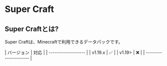 
# Super Craft

## Super Craftとは?

Super Craftは、Minecraftで利用できるデータパックです。

| バージョン | 対応 |
| ------------------ | 
| v1.19.x | :white_check_mark: |
| v1.19>  | :x: |
| -------------------- |